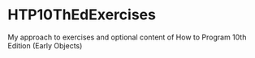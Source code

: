 # HTP10ThEdExercises
My approach to exercises and optional content of How to Program 10th Edition (Early Objects)
